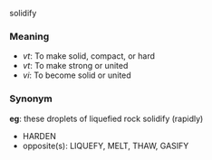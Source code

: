solidify
### Meaning
+ _vt_: To make solid, compact, or hard
+ _vt_: To make strong or united
+ _vi_: To become solid or united

### Synonym

__eg__: these droplets of liquefied rock solidify (rapidly)

+ HARDEN
+ opposite(s): LIQUEFY, MELT, THAW, GASIFY


